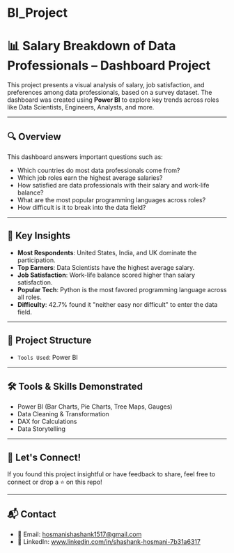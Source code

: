 # BI_Project
# 📊 Salary Breakdown of Data Professionals – Dashboard Project

This project presents a visual analysis of salary, job satisfaction, and preferences among data professionals, based on a survey dataset. The dashboard was created using **Power BI** to explore key trends across roles like Data Scientists, Engineers, Analysts, and more.

---

## 🔍 Overview

This dashboard answers important questions such as:

- Which countries do most data professionals come from?
- Which job roles earn the highest average salaries?
- How satisfied are data professionals with their salary and work-life balance?
- What are the most popular programming languages across roles?
- How difficult is it to break into the data field?

---

## 📌 Key Insights

- **Most Respondents**: United States, India, and UK dominate the participation.
- **Top Earners**: Data Scientists have the highest average salary.
- **Job Satisfaction**: Work-life balance scored higher than salary satisfaction.
- **Popular Tech**: Python is the most favored programming language across all roles.
- **Difficulty**: 42.7% found it "neither easy nor difficult" to enter the data field.

---

## 📂 Project Structure

- `Tools Used`: Power BI

---

## 🛠 Tools & Skills Demonstrated

- Power BI (Bar Charts, Pie Charts, Tree Maps, Gauges)
- Data Cleaning & Transformation
- DAX for Calculations
- Data Storytelling

---


## 🤝 Let's Connect!

If you found this project insightful or have feedback to share, feel free to connect or drop a ⭐ on this repo!

---

## 📬 Contact

- 📧 Email: hosmanishashank1517@gmail.com
- 💼 LinkedIn: www.linkedin.com/in/shashank-hosmani-7b31a6317



